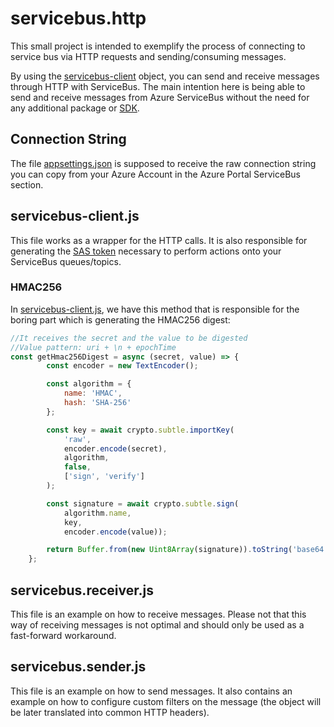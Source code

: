 # servicebus.http
This small project is intended to exemplify the process of connecting to service bus via HTTP requests and sending/consuming messages.

By using the [servicebus-client](./servicebus-client.js) object, you can send and receive messages through HTTP with ServiceBus.
The main intention here is being able to send and receive messages from Azure ServiceBus without the need for any additional package or [SDK](https://github.com/Azure/azure-sdk-for-js).

## Connection String
The file [appsettings.json](./appsettings.json) is supposed to receive the raw connection string you can copy from your Azure Account in the Azure Portal ServiceBus section.

## servicebus-client.js

This file works as a wrapper for the HTTP calls.
It is also responsible for generating the [SAS token](https://learn.microsoft.com/en-us/azure/service-bus-messaging/service-bus-sas) necessary to perform actions onto your ServiceBus queues/topics.

### HMAC256

In [servicebus-client.js](./servicebus-client.js), we have this method that is responsible for the boring part which is generating the HMAC256 digest:

```js
//It receives the secret and the value to be digested
//Value pattern: uri + \n + epochTime
const getHmac256Digest = async (secret, value) => {
        const encoder = new TextEncoder();

        const algorithm = {
            name: 'HMAC',
            hash: 'SHA-256'
        };

        const key = await crypto.subtle.importKey(
            'raw',
            encoder.encode(secret),
            algorithm,
            false,
            ['sign', 'verify']
        );

        const signature = await crypto.subtle.sign(
            algorithm.name,
            key,
            encoder.encode(value));

        return Buffer.from(new Uint8Array(signature)).toString('base64');
    };
```

## servicebus.receiver.js

This file is an example on how to receive messages. Please not that this way of receiving messages is not optimal and should only be used as a fast-forward workaround.

## servicebus.sender.js

This file is an example on how to send messages.
It also contains an example on how to configure custom filters on the message (the object will be later translated into common HTTP headers).